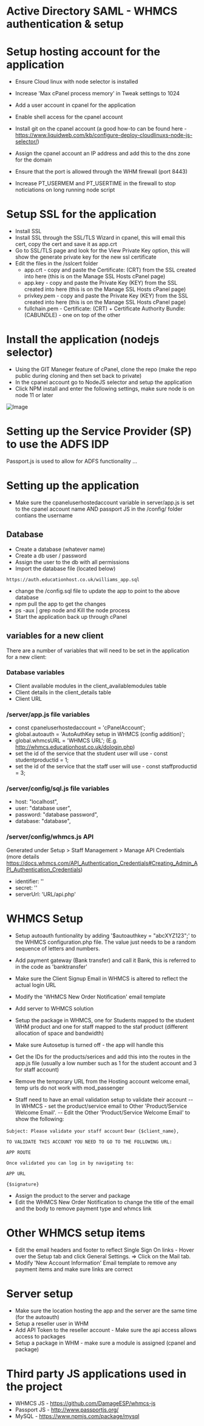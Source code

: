 # Active Directory SAML - WHMCS authentication &amp; setup

# Setup hosting account for the application

- Ensure Cloud linux with node selector is installed
- Increase 'Max cPanel process memory' in Tweak settings to 1024

- Add a user account in cpanel for the application 
- Enable shell access for the cpanel account
- Install git on the cpanel account (a good how-to can be found here - https://www.liquidweb.com/kb/configure-deploy-cloudlinuxs-node-js-selector/)
- Assign the cpanel account an IP address and add this to the dns zone for the domain

- Ensure that the port is allowed through the WHM firewall (port 8443)
- Increase PT_USERMEM and PT_USERTIME in the firewall to stop noticiations on long running node script

# Setup SSL for the application

- Install SSL
- Install SSL through the SSL/TLS Wizard in cpanel, this will email this cert, copy the cert and save it as app.crt
- Go to SSL/TLS page and look for the View Private Key option, this will show the generate private key for the new ssl certificate
- Edit the files in the /sslcert folder
    - app.crt - copy and paste the Certificate: (CRT) from the SSL created into here (this is on the Manage SSL Hosts cPanel page)
    - app.key - copy and paste the Private Key (KEY) from the SSL created into here (this is on the Manage SSL Hosts cPanel page)
    - privkey.pem - copy and paste the Private Key (KEY) from the SSL created into here (this is on the Manage SSL Hosts cPanel page)
    - fullchain.pem - Certificate: (CRT) + Certificate Authority Bundle: (CABUNDLE) - one on top of the other

# Install the application (nodejs selector)

- Using the GIT Maneger feature of cPanel, clone the repo (make the repo public during cloning and then set back to private)
- In the cpanel account go to NodeJS selector and setup the application 
- Click NPM install and enter the following settings, make sure node is on node 11 or later

![Image](https://educationhost.co.uk/NodeJS.PNG)

# Setting up the Service Provider (SP) to use the ADFS IDP

Passport.js is used to allow for ADFS functionality ...

# Setting up the application 

- Make sure the cpaneluserhostedaccount variable in server/app.js is set to the cpanel account name AND passport JS in the /config/ folder contians the username 

## Database

- Create a database (whatever name)
- Create a db user / password
- Assign the user to the db with all permissions
- Import the database file (located below)

`https://auth.educationhost.co.uk/williams_app.sql`

- change the /config.sql file to update the app to point to the above database
- npm pull the app to get the changes
- ps -aux | grep node and Kill the node process
- Start the application back up through cPanel

## variables for a new client

There are a number of variables that will need to be set in the application for a new client:

### Database variables

- Client available modules in the client_availablemodules table
- Client details in the client_details table
- Client URL

### /server/app.js file variables

- const cpaneluserhostedaccount = 'cPanelAccount';
- global.autoauth = 'AutoAuthKey setup in WHMCS (config addition)';
- global.whmcsURL = 'WHMCS URL'; (E.g. http://whmcs.educationhost.co.uk/dologin.php)
- set the id of the service that the student user will use - const studentproductid = 1;
- set the id of the service that the staff user will use - const staffproductid = 3;

### /server/config/sql.js file variables

- host: "localhost",
- user: "database user",
- password: "database password",
- database: "database",

### /server/config/whmcs.js API

Generated under Setup > Staff Management > Manage API Credentials (more details https://docs.whmcs.com/API_Authentication_Credentials#Creating_Admin_API_Authentication_Credentials)

- identifier: ''
- secret: ''
- serverUrl: 'URL/api.php'

# WHMCS Setup

- Setup autoauth funtionality by adding '$autoauthkey = "abcXYZ123";' to the WHMCS configuration.php file. The value just needs to be a random sequence of letters and numbers.
- Add payment gateway (Bank transfer) and call it Bank, this is referred to in the code as 'banktransfer'
- Make sure the Client Signup Email in WHMCS is altered to reflect the actual login URL
- Modify the 'WHMCS New Order Notification' email template
- Add server to WHMCS solution
- Setup the package in WHMCS, one for Students mapped to the student WHM product and one for staff mapped to the staf product (different allocation of space and bandwidth)
- Make sure Autosetup is turned off - the app will handle this
- Get the IDs for the products/serices and add this into the routes in the app.js file (usually a low number such as 1 for the student account and 3 for staff account)
- Remove the temporary URL from the Hosting account welcome email, temp urls do not work with mod_passenger

- Staff need to have an email validation setup to validate their account 
-- In WHMCS - set the product/service email to Other 'Product/Service Welcome Email'.
-- Edit the Other 'Product/Service Welcome Email' to show the following:


`Subject: Please validate your staff account`
`Dear {$client_name},`

`TO VALIDATE THIS ACCOUNT YOU NEED TO GO TO THE FOLLOWING URL:`

`APP ROUTE`

`Once validated you can log in by navigating to:`

`APP URL`

`{$signature}`

- Assign the product to the server and package
- Edit the WHMCS New Order Notification to change the title of the email and the body to remove payment type and whmcs link

# Other WHMCS setup items 

- Edit the email headers and footer to reflect Single Sign On links - Hover over the Setup tab and click General Settings. => Click on the Mail tab.
- Modify 'New Account Information' Email template to remove any payment items and make sure links are correct 

# Server setup

- Make sure the location hosting the app and the server are the same time (for the autoauth)
- Setup a reseller user in WHM
- Add API Token to the reseller account - Make sure the api access allows access to packages
- Setup a package in WHM - make sure a module is assigned (cpanel and package)

# Third party JS applications used in the project

- WHMCS JS - https://github.com/DamageESP/whmcs-js
- Passport JS - http://www.passportjs.org/
- MySQL - https://www.npmjs.com/package/mysql 

